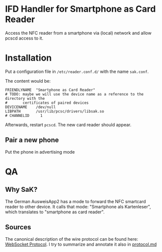# IFD Handler for Smartphone as Card Reader

Access the NFC reader from a smartphone via (local) network and allow pcscd access to it.

# Installation

Put a configuration file in
`/etc/reader.conf.d/` with the name `sak.conf`.

The content would be:
```
FRIENDLYNAME  "Smartphone as Card Reader"
# TODO: maybe we will use the device name as a reference to the directory with the
#       certificates of paired devices
DEVICENAME    /dev/null
LIBPATH       /usr/lib/pcsc/drivers/libsak.so
# CHANNELID     1
```

Afterwards, restart `pcscd`. The new card reader should appear.

## Pair a new phone

Put the phone in advertising mode


# QA

## Why SaK?
The German AusweisApp2 has a mode to forward the NFC smartcard reader to other device. It calls that mode: "Smartphone als Kartenleser", which translates to "smartphone as card reader".

## Sources
The canonical description of the wire protocol can be found here: [WebSocket Protocol](https://www.bsi.bund.de/SharedDocs/Downloads/DE/BSI/Publikationen/TechnischeRichtlinien/TR03112/TR-03112-api_teil6_ergaenzung.pdf?__blob=publicationFile&v=3).
I try to summarize and annotate it also in [protocol.md](protocol.md)


